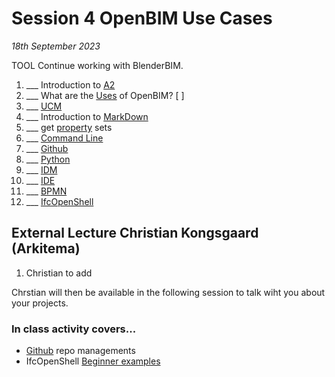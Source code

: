 # Session 4 OpenBIM Use Cases

*18th September 2023*

TOOL Continue working with BlenderBIM.
1. ___ Introduction to [A2](/41934/Assignments/A2)
1. ___ What are the [Uses](/41934/Uses) of OpenBIM? [ ]
1. ___ [UCM](/41934/Concepts/UCM)
1. ___ Introduction to [MarkDown](/41934/Concepts/MarkDown)
1. ___ get [property](/41934/Concepts/Properties) sets
1. ___ [Command Line](/41934/Concepts/CommandLine)
1. ___ [Github](/41934/Concepts/Github)
1. ___ [Python](/41934/Concepts/Python)
1. ___ [IDM](/41934/Concepts/IDM)
1. ___ [IDE](/41934/Concepts/IDE)
1. ___ [BPMN](/41934/Concepts/BPMN)
1. ___ [IfcOpenShell](/41934/Concepts/IfcOpenShell)

## External Lecture Christian Kongsgaard (Arkitema)
1. Christian to add

Chrstian will then be available in the following session to talk wiht you about your projects.

### In class activity covers...

* [Github] repo managements
* IfcOpenShell [Beginner examples](/41934/Examples/IfcOpenShell/Basic)


[Github]: /41934/Concepts/Github
